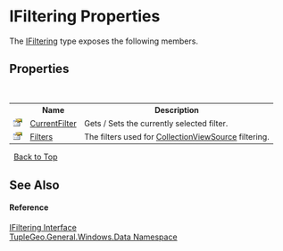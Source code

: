 # IFiltering Properties
 

The <a href="T_TupleGeo_General_Windows_Data_IFiltering">IFiltering</a> type exposes the following members.


## Properties
&nbsp;<table><tr><th></th><th>Name</th><th>Description</th></tr><tr><td>![Public property](media/pubproperty.gif "Public property")</td><td><a href="P_TupleGeo_General_Windows_Data_IFiltering_CurrentFilter">CurrentFilter</a></td><td>
Gets / Sets the currently selected filter.</td></tr><tr><td>![Public property](media/pubproperty.gif "Public property")</td><td><a href="P_TupleGeo_General_Windows_Data_IFiltering_Filters">Filters</a></td><td>
The filters used for <a href="http://msdn2.microsoft.com/en-us/library/ms613527" target="_blank">CollectionViewSource</a> filtering.</td></tr></table>&nbsp;
<a href="#ifiltering-properties">Back to Top</a>

## See Also


#### Reference
<a href="T_TupleGeo_General_Windows_Data_IFiltering">IFiltering Interface</a><br /><a href="N_TupleGeo_General_Windows_Data">TupleGeo.General.Windows.Data Namespace</a><br />